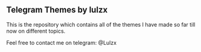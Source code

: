 ## Telegram Themes by lulzx

This is the repository which contains all of the themes I have made so far till now on different topics.

Feel free to contact me on telegram: @Lulzx 
